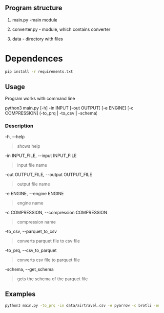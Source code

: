## Program structure
    
1) main.py -main module
   
2) converter.py - module, which contains converter
   
3) data - directory with files


# Dependences



```bash
pip install -r requirements.txt
```

## Usage

Program works with command line 

python3  main.py [-h] -in INPUT [-out OUTPUT] [-e ENGINE] [-c COMPRESSION] (-to_prq | -to_csv | -schema)


### Description 

-h, --help  
>shows help

-in INPUT_FILE,  --input INPUT_FILE 
>input file name

-out OUTPUT_FILE, --output OUTPUT_FILE  
>   output file name

-e ENGINE, --engine ENGINE 
> engine name

-c COMPRESSION, --compression COMPRESSION 
> compression name

-to_csv, --parquet_to_csv
> converts parquet file to csv file

-to_prq, --csv_to_parquet 
>converts csv file to parquet file

-schema, --get_schema 
>gets the schema of the parquet file

## Examples

```bash
python3 main.py -to_prq -in data/airtravel.csv -e pyarrow -c brotli -out data/airtravel.parquet
```
